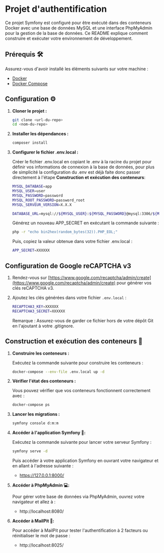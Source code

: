 # Projet d'authentification

Ce projet Symfony est configuré pour être exécuté dans des conteneurs Docker avec une base de données MySQL et une interface PhpMyAdmin pour la gestion de la base de données. Ce README explique comment construire et exécuter votre environnement de développement.

## Prérequis 🛠️

Assurez-vous d'avoir installé les éléments suivants sur votre machine :

- [Docker](https://www.docker.com/get-started)
- [Docker Compose](https://docs.docker.com/compose/)

## Configuration ⚙️

1. **Cloner le projet :**

   ```bash
   git clone <url-du-repo>
   cd <nom-du-repo>
   ```

2. **Installer les dépendances :**
   
    ```bash
   composer install
   ```
3. **Configurer le fichier .env.local :**

    Créer le fichier .env.local en copiant le .env à la racine du projet pour définir vos informations de connexion à la base de données, pour plus de simplicité la configuration du .env est déjà faite donc passer directement à l'étape **Construction et exécution des conteneurs**:
    ```bash
    MYSQL_DATABASE=app
    MYSQL_USER=user
    MYSQL_PASSWORD=password
    MYSQL_ROOT_PASSWORD=password_root
    MYSQL_SERVEUR_VERSION=X.X.X

    DATABASE_URL=mysql://${MYSQL_USER}:${MYSQL_PASSWORD}@mysql:3306/${MYSQL_DATABASE}?serverVersion=${MYSQL_SERVEUR_VERSION}
    ```
    Générez un nouveau APP_SECRET en exécutant la commande suivante : 
    ```bash
    php -r "echo bin2hex(random_bytes(32)).PHP_EOL;"
    ```

    Puis, copiez la valeur obtenue dans votre fichier .env.local : 
    ```bash
    APP_SECRET=XXXXXX
    ```

## Configuration de Google reCAPTCHA v3

1. Rendez-vous sur [https://www.google.com/recaptcha/admin/create](https://www.google.com/recaptcha/admin/create) pour générer vos clés reCAPTCHA v3.
2. Ajoutez les clés générées dans votre fichier `.env.local` :

    ```bash
    RECAPTCHA3_KEY=XXXXXX
    RECAPTCHA3_SECRET=XXXXXX
    ```

   Remarque : Assurez-vous de garder ce fichier hors de votre dépôt Git en l'ajoutant à votre .gitignore.

## Construction et exécution des conteneurs 🐋

1. **Construire les conteneurs :**
   
   Exécutez la commande suivante pour construire les conteneurs :
    ```bash
   docker-compose --env-file .env.local up -d
   ```

2. **Vérifier l'état des conteneurs :**
   
   Vous pouvez vérifier que vos conteneurs fonctionnent correctement avec :
   ```bash
   docker-compose ps
   ```
3. **Lancer les migrations :**
   
   ```bash
   symfony console d:m:m
   ```

4. **Accéder à l'application Symfony 🎼:**


   Exécutez la commande suivante pour lancer votre serveur Symfony :
    ```bash
   symfony serve -d
   ```
   
   Puis accéder à votre application Symfony en ouvrant votre navigateur et en allant à l'adresse suivante :

   - https://127.0.0.1:8000/
   
5. **Accéder à PhpMyAdmin 💻:**
   
   Pour gérer votre base de données via PhpMyAdmin, ouvrez votre navigateur et allez à :
   - http://localhost:8080/

6. **Accéder à MailPit 📧:**
   
   Pour accéder à MailPit pour tester l'authentification à 2 facteurs ou réinitialiser le mot de passe : 
   - http://localhost:8025/